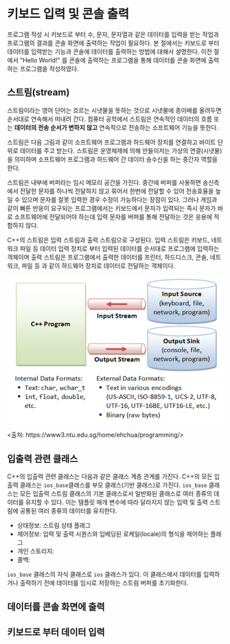 # 키보드 입력 및 콘솔 출력

프로그램 작성 시 키보드로 부터 수, 문자, 문자열과 같은 데이터를 입력을 받는 작업과 프로그램의 결과를 콘솔 화면에 출력하는 작업이 필요하다. 
본 절에서는 키보드로 부터 데이터를 입력받는 기능과 콘솔에 데이터를 출력하는 방법에 대해서 셜명한다.
이전 절에서 "Hello World!" 를 콘솔에 출력하는 프로그램을 통해 데이터를 콘솔 화면에 출력하는 프로그램을 작성하였다.

## 스트림(stream)

스트림이라는 영어 단어는 흐르는 시냇물을 뜻하는 것으로 시냇물에 종이배를 올려두면 순서대로 연속해서 떠내려 간다. 컴퓨터 공학에서 스트림은 연속적인 데이터의 흐름 또는 **데이터의 전송 순서가 변하지 않고** 연속적으로 전송하는 소프트웨어 기능을 뜻한다. 

스트림은 다음 그림과 같이 소프트웨어 프로그램과 하드웨어 장치를 연결하고 바이트 단위로 데이터를 주고 받는다. 스트림은 운영체제에 의해 만들이저는 가상의 연결(시냇물)을 의미하며 소프트웨어 프로그램과 하드웨어 간 데이터 송수신을 하는 중간자 역할을 한다. 


스트림은 내부에 버퍼라는 임시 메모리 공간을 가진다. 중간에 버퍼를 사용하면 송신측에서 전달한 문자를 하나씩 전달하지 않고 묶어서 한번에 전달할 수 있어 전송효율을 높일 수 있으며 문자를 잘못 입력한 경우 수정이 가능하다는 장점이 있다.
그러나 게임과 같이 빠른 반응이 요구되는 프로그램에서는 키보드에서 문자가 입력되는 즉시 문자가 바로 소프트웨어에 전달되어야 하는데 입력 문자를 버퍼를 통해 전달하는 것은 응용에 적합하지 않다.     

C++의 스트림은 입력 스트림과 출력 스트림으로 구성된다. 입력 스트림은 키보드, 네트워크 파일 등 데이터 입력 장치로 부터 입력된 데이터를 순서대로 프로그램에 입력하는 객체이며 출력 스트림은 프로그램에서 출력한 데이터를 프린터, 하드디스크, 콘솔, 네트워크, 파일 등 과 같이 하드웨어 장치로 데이터로 전달하는 객체이다. 


![IOStreams](./images/IOStreams.png)

<출처: https:\/\/www3.ntu.edu.sg\/home\/ehchua\/programming\/>


## 입출력 관련 클래스

C++의 입출력 관련 클래스는 다음과 같은 클래스 계층 관계를 가진다. C++의 모든 입출력 클래스는 ``ios_base``클래스를 부모 클래스(기반 클래스)로 가진다. ``ios_base`` 클래스는 모든 입출력 스트림 클래스의 기본 클래스로서 일반화된 클래스로 여러 종류의 데이터를 유지할 수 있다. 이는 템플릿 매개 변수에 따라 달라지지 않는 입력 및 출력 스트림에 공통된 여러 종류의 데이터를 유지한다.

- 상태정보: 스트림 상태 플래그
- 제어정보: 입력 및 출력 시퀀스와 입베딩된 로케일(locale)의 형식을 제어하는 플래그
- 개인 스토리지: 
- 콜백: 

``ios_base`` 클래스의 자식 클래스로 ``ios`` 클래스가 있다. 이 클래스에서 데이터를 입력하거나 출력하기 전에 데이터를 임시로 저장하는 스트림 버퍼를 초기화한다.


## 데이터를 콘솔 화면에 출력 



## 키보드로 부터 데이터 입력







